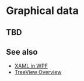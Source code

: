 # Graphical data

## TBD

## See also

* [XAML in WPF](https://docs.microsoft.com/dotnet/framework/wpf/advanced/xaml-in-wpf)
* [TreeView Overview](https://docs.microsoft.com/dotnet/framework/wpf/controls/treeview-overview?view=netframework-4.7.2)
